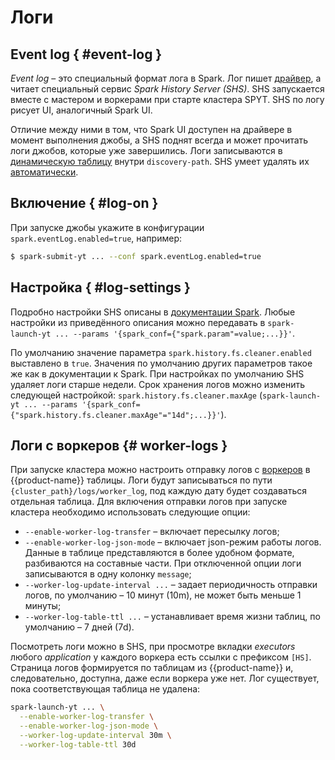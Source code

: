 # Логи

## Event log  { #event-log }
*Event log* – это специальный формат лога в Spark. Лог пишет [драйвер](../../../../user-guide/data-processing/spyt/cluster/cluster-desc.md#spark-app), а читает специальный сервис *Spark History Server (SHS)*. SHS запускается вместе с мастером и воркерами при старте кластера SPYT. SHS по логу рисует UI, аналогичный Spark UI.

Отличие между ними в том, что Spark UI доступен на драйвере в момент выполнения джобы, а SHS поднят всегда и может прочитать логи джобов, которые уже завершились.
Логи записываются в [динамическую таблицу](../../../../user-guide/dynamic-tables/overview.md) внутри `discovery-path`. SHS умеет удалять их [автоматически](#log-settings).

## Включение { #log-on }

При запуске джобы укажите в конфигурации `spark.eventLog.enabled=true`, например:
```bash
$ spark-submit-yt ... --conf spark.eventLog.enabled=true
```


## Настройка { #log-settings }

Подробно настройки SHS описаны в [документации Spark](https://spark.apache.org/docs/latest/monitoring.html#spark-history-server-configuration-options). Любые настройки из приведённого описания можно передавать в `spark-launch-yt ... --params '{spark_conf={"spark.param"=value;...}}'`.

По умолчанию значение параметра `spark.history.fs.cleaner.enabled` выставлено в `true`. Значения по умолчанию других параметров такое же как в документации к Spark. При настройках по умолчанию SHS удаляет логи старше недели. Срок хранения логов можно изменить следующей настройкой: `spark.history.fs.cleaner.maxAge` (`spark-launch-yt ... --params '{spark_conf={"spark.history.fs.cleaner.maxAge"="14d";...}}'`).


## Логи с воркеров {# worker-logs }

При запуске кластера можно настроить отправку логов с [воркеров](../../../../user-guide/data-processing/spyt/cluster/cluster-desc.md#spark-standalone) в {{product-name}} таблицы. Логи будут записываться по пути `{cluster_path}/logs/worker_log`, под каждую дату будет создаваться отдельная таблица. Для включения отправки логов при запуске кластера необходимо использовать следующие опции:
* `--enable-worker-log-transfer` – включает пересылку логов;
* `--enable-worker-log-json-mode` – включает json-режим работы логов. Данные в таблице представляются в более удобном формате, разбиваются на составные части. При отключенной опции логи записываются в одну колонку `message`;
* `--worker-log-update-interval ...` – задает периодичность отправки логов, по умолчанию – 10 минут (10m), не может быть меньше 1 минуты;
* `--worker-log-table-ttl ...` – устанавливает время жизни таблиц, по умолчанию – 7 дней (7d).

Посмотреть логи можно в SHS, при просмотре вкладки *executors* любого *application* у каждого воркера есть ссылки с префиксом `[HS]`. Страница логов формируется по таблицам из {{product-name}} и, следовательно, доступна, даже если воркера уже нет. Лог существует, пока соответствующая таблица не удалена:

```bash
spark-launch-yt ... \
  --enable-worker-log-transfer \
  --enable-worker-log-json-mode \
  --worker-log-update-interval 30m \
  --worker-log-table-ttl 30d
```


